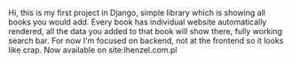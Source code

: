 Hi, this is my first project in Django, simple library which is showing all books you would add. Every book has individual website automatically rendered, all the data you added to that book will show there, fully working search bar. For now I'm focused on backend, not at the frontend so it looks like crap. Now available on site:lhenzel.com.pl